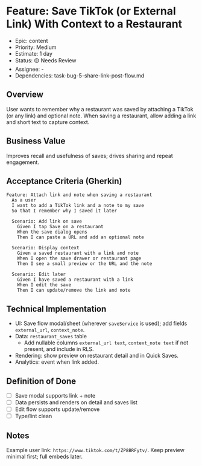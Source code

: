 # Feature: Save TikTok (or External Link) With Context to a Restaurant

- Epic: content
- Priority: Medium
- Estimate: 1 day
- Status: 🟡 Needs Review
- Assignee: -
- Dependencies: task-bug-5-share-link-post-flow.md

## Overview
User wants to remember why a restaurant was saved by attaching a TikTok (or any link) and optional note. When saving a restaurant, allow adding a link and short text to capture context.

## Business Value
Improves recall and usefulness of saves; drives sharing and repeat engagement.

## Acceptance Criteria (Gherkin)
```gherkin
Feature: Attach link and note when saving a restaurant
  As a user
  I want to add a TikTok link and a note to my save
  So that I remember why I saved it later

  Scenario: Add link on save
    Given I tap Save on a restaurant
    When the save dialog opens
    Then I can paste a URL and add an optional note

  Scenario: Display context
    Given a saved restaurant with a link and note
    When I open the save drawer or restaurant page
    Then I see a small preview or the URL and the note

  Scenario: Edit later
    Given I have saved a restaurant with a link
    When I edit the save
    Then I can update/remove the link and note
```

## Technical Implementation
- UI: Save flow modal/sheet (wherever `saveService` is used); add fields `external_url`, `context_note`.
- Data: `restaurant_saves` table
  - Add nullable columns `external_url text`, `context_note text` if not present, and include in RLS.
- Rendering: show preview on restaurant detail and in Quick Saves.
- Analytics: event when link added.

## Definition of Done
- [ ] Save modal supports link + note
- [ ] Data persists and renders on detail and saves list
- [ ] Edit flow supports update/remove
- [ ] Type/lint clean

## Notes
Example user link: `https://www.tiktok.com/t/ZP8BRFytv/`. Keep preview minimal first; full embeds later.

